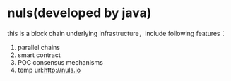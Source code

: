 # nuls(developed by java)
this is a block chain underlying infrastructure，include following features：
1. parallel chains
2. smart contract
3. POC consensus mechanisms
4. temp url:http://nuls.io
